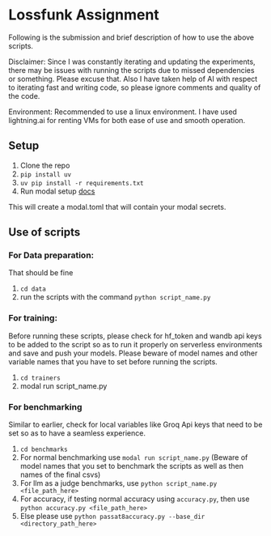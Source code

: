 # Lossfunk Assignment


Following is the submission and brief description of how to use the above scripts. 

Disclaimer: Since I was constantly iterating and updating the experiments, there may be issues with running the scripts due to missed dependencies or something. Please excuse that. Also I have taken help of AI with respect to iterating fast and writing code, so please ignore comments and quality of the code.  

Environment: Recommended to use a linux environment. I have used lightning.ai for renting VMs for both ease of use and smooth operation. 

## Setup
1. Clone the repo 
2. `pip install uv`
3. `uv pip install -r requirements.txt`
4. Run modal setup [docs](https://modal.com/docs/guide)

This will create a modal.toml that will contain your modal secrets.

## Use of scripts


### For Data preparation: 
That should be fine
1. `cd data`
2. run the scripts with the command `python script_name.py`
   

### For training: 


Before running these scripts, please check for hf_token and wandb api keys to be added to the script so as to run it properly on serverless environments and save and push your models. 
Please beware of model names and other variable names that you have to set before running the scripts. 
1. `cd trainers`
2. modal run script_name.py


### For benchmarking

Similar to earlier, check for local variables like Groq Api keys that need to be set so as to have a seamless experience. 
1. `cd benchmarks`
2. For normal benchmarking use `modal run script_name.py` (Beware of model names that you set to benchmark the scripts as well as then names of the final csvs)
3. For llm as a judge benchmarks, use `python script_name.py <file_path_here>`
4. For accuracy, if testing normal accuracy using `accuracy.py`, then use `python accuracy.py <file_path_here>`
5. Else please use `python passat8accuracy.py --base_dir <directory_path_here>` 


